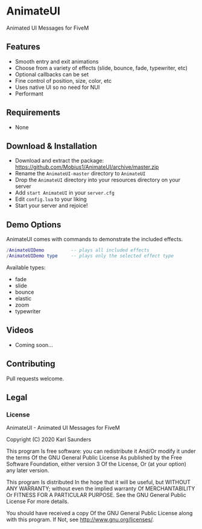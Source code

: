 # AnimateUI
Animated UI Messages for FiveM

## Features
* Smooth entry and exit animations
* Choose from a variety of effects (slide, bounce, fade, typewriter, etc)
* Optional callbacks can be set
* Fine control of position, size, color, etc
* Uses native UI so no need for NUI
* Performant

## Requirements

* None

## Download & Installation

* Download and extract the package: https://github.com/Mobius1/AnimateUI/archive/master.zip
* Rename the `AnimateUI-master` directory to `AnimateUI`
* Drop the `AnimateUI` directory into your resources directory on your server
* Add `start AnimateUI` in your `server.cfg`
* Edit `config.lua` to your liking
* Start your server and rejoice!

## Demo Options
AnimateUI comes with commands to demonstrate the included effects.

```lua
/AnimateUIDemo          -- plays all included effects
/AnimateUIDemo type     -- plays only the selected effect type
```


Available types:
* fade
* slide
* bounce
* elastic
* zoom
* typewriter

## Videos

* Coming soon...

## Contributing
Pull requests welcome.

## Legal

### License

AnimateUI - Animated UI Messages for FiveM

Copyright (C) 2020 Karl Saunders

This program Is free software: you can redistribute it And/Or modify it under the terms Of the GNU General Public License As published by the Free Software Foundation, either version 3 Of the License, Or (at your option) any later version.

This program Is distributed In the hope that it will be useful, but WITHOUT ANY WARRANTY; without even the implied warranty Of MERCHANTABILITY Or FITNESS FOR A PARTICULAR PURPOSE. See the GNU General Public License For more details.

You should have received a copy Of the GNU General Public License along with this program. If Not, see http://www.gnu.org/licenses/.